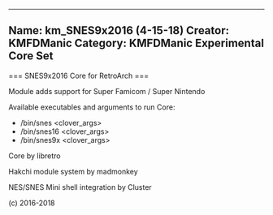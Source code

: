 -----------------------
Name: km_SNES9x2016 (4-15-18)
Creator: KMFDManic
Category: KMFDManic Experimental Core Set
-----------------------
=== SNES9x2016 Core for RetroArch ===

Module adds support for Super Famicom / Super Nintendo

Available executables and arguments to run Core:
- /bin/snes <rom> <clover_args>
- /bin/snes16 <rom> <clover_args>
- /bin/snes9x <rom> <clover_args>

Core by libretro

Hakchi module system by madmonkey

NES/SNES Mini shell integration by Cluster

(c) 2016-2018
